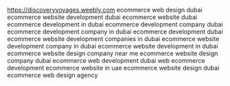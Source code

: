 https://discoveryvoyages.weebly.com
ecommerce web design dubai
ecommerce website development dubai
ecommerce website dubai
ecommerce development in dubai
ecommerce development company dubai
ecommerce development company in dubai
ecommerce development dubai
ecommerce website development companies in dubai
ecommerce website development company in dubai
ecommerce website development in dubai
ecommerce website design company near me
ecommerce website design company dubai
ecommerce web development dubai
web ecommerce development
ecommerce website in uae
ecommerce website design dubai
ecommerce web design agency
